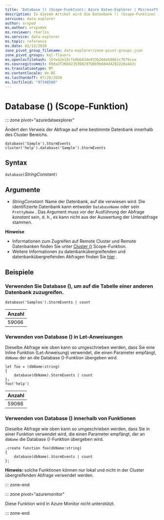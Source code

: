 ```yaml
---
title: 'Database () (Scope-Funktion): Azure Daten-Explorer | Microsoft-Dokumentation'
description: In diesem Artikel wird die Datenbank () (Scope-Funktion) in Azure Daten-Explorer beschrieben.
services: data-explorer
author: orspod
ms.author: orspodek
ms.reviewer: rkarlin
ms.service: data-explorer
ms.topic: reference
ms.date: 02/13/2020
zone_pivot_group_filename: data-explorer/zone-pivot-groups.json
zone_pivot_groups: kql-flavors
ms.openlocfilehash: 1bfe42e18cfe0bb424e933b266eb9861c7676cea
ms.sourcegitcommit: 09da3f26b4235368297b8b9b604d4282228a443c
ms.translationtype: MT
ms.contentlocale: de-DE
ms.lasthandoff: 07/28/2020
ms.locfileid: "87348580"
---
```

# <a name="database-scope-function"></a>Database () (Scope-Funktion)

::: zone pivot="azuredataexplorer"

Ändert den Verweis der Abfrage auf eine bestimmte Datenbank innerhalb des Cluster Bereichs. 

```kusto
database('Sample').StormEvents
cluster('help').database('Sample').StormEvents
```

## <a name="syntax"></a>Syntax

`database(`*StringConstant*`)`

## <a name="arguments"></a>Argumente

* *StringConstant*: Name der Datenbank, auf die verwiesen wird. Die identifizierte Datenbank kann entweder `DatabaseName` oder sein `PrettyName` . Das Argument muss vor der Ausführung der Abfrage _konstant_ sein, d. h., es kann nicht aus der Auswertung der Unterabfrage stammen.

**Hinweise**

* Informationen zum Zugreifen auf Remote Cluster und Remote Datenbanken finden Sie unter [Cluster ()](clusterfunction.md) Scope-Funktion.
* Weitere Informationen zu datenbankübergreifenden und datenbankübergreifenden Abfragen finden Sie [hier](cross-cluster-or-database-queries.md) .

## <a name="examples"></a>Beispiele

### <a name="use-database-to-access-table-of-other-database"></a>Verwenden Sie Database (), um auf die Tabelle einer anderen Datenbank zuzugreifen. 

```kusto
database('Samples').StormEvents | count
```

|Anzahl|
|---|
|59066|

### <a name="use-database-inside-let-statements"></a>Verwenden von Database () in Let-Anweisungen 

Dieselbe Abfrage wie oben kann so umgeschrieben werden, dass Sie eine Inline Funktion (Let-Anweisung) verwendet, die einen Parameter empfängt, `dbName` der an die Database ()-Funktion übergeben wird.

```kusto
let foo = (dbName:string)
{
    database(dbName).StormEvents | count
};
foo('help')
```

|Anzahl|
|---|
|59066|

### <a name="use-database-inside-functions"></a>Verwenden von Database () innerhalb von Funktionen 

Dieselbe Abfrage wie oben kann so umgeschrieben werden, dass Sie in einer Funktion verwendet wird, die einen Parameter empfängt, der an `dbName` die Database ()-Funktion übergeben wird.

```kusto
.create function foo(dbName:string)
{
    database(dbName).StormEvents | count
};
```

**Hinweis:** solche Funktionen können nur lokal und nicht in der Cluster übergreifenden Abfrage verwendet werden.

::: zone-end

::: zone pivot="azuremonitor"

Diese Funktion wird in Azure Monitor nicht unterstützt.

::: zone-end
